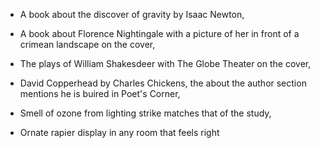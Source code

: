- A book about the discover of gravity by Isaac Newton,
- A book about Florence Nightingale with a picture of her in front of a crimean landscape on the cover,
- The plays of William Shakesdeer with The Globe Theater on the cover,
- David Copperhead by Charles Chickens, the about the author section mentions he is buired in Poet's Corner,
 - Smell of ozone from lighting strike matches that of the study,
    
- Ornate rapier display in any room that feels right